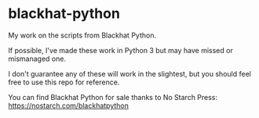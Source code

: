 # blackhat-python
My work on the scripts from Blackhat Python.

If possible, I've made these work in Python 3 but may have missed or mismanaged one. 

I don't guarantee any of these will work in the slightest, but you should feel free to use this repo for reference.

You can find Blackhat Python for sale thanks to No Starch Press: https://nostarch.com/blackhatpython
